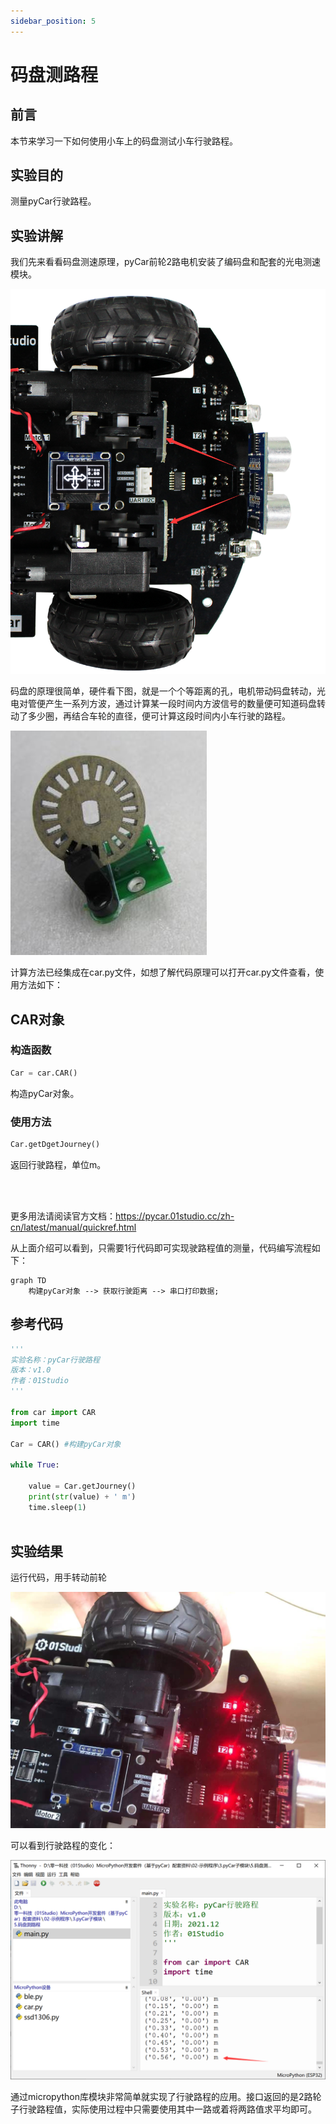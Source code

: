 ```yaml
---
sidebar_position: 5
---
```


# 码盘测路程

## 前言

本节来学习一下如何使用小车上的码盘测试小车行驶路程。

## 实验目的

测量pyCar行驶路程。

## 实验讲解

我们先来看看码盘测速原理，pyCar前轮2路电机安装了编码盘和配套的光电测速模块。

![journey](./img/journey/journey1.png)

码盘的原理很简单，硬件看下图，就是一个个等距离的孔，电机带动码盘转动，光电对管便产生一系列方波，通过计算某一段时间内方波信号的数量便可知道码盘转动了多少圈，再结合车轮的直径，便可计算这段时间内小车行驶的路程。

![journey](./img/journey/journey2.jpg)

计算方法已经集成在car.py文件，如想了解代码原理可以打开car.py文件查看，使用方法如下：

## CAR对象

### 构造函数

```python
Car = car.CAR()
```
构造pyCar对象。

### 使用方法
```python
Car.getDgetJourney()
```
返回行驶路程，单位m。

<br></br>

更多用法请阅读官方文档：https://pycar.01studio.cc/zh-cn/latest/manual/quickref.html

从上面介绍可以看到，只需要1行代码即可实现驶路程值的测量，代码编写流程如下： 

```mermaid
graph TD
    构建pyCar对象 --> 获取行驶距离 --> 串口打印数据;
```

## 参考代码

```python
'''
实验名称：pyCar行驶路程
版本：v1.0
作者：01Studio
'''

from car import CAR
import time

Car = CAR() #构建pyCar对象

while True:
    
    value = Car.getJourney()
    print(str(value) + ' m')
    time.sleep(1)
    
```

## 实验结果

运行代码，用手转动前轮

![journey](./img/journey/journey3.jpg)

可以看到行驶路程的变化：

![journey](./img/journey/journey4.png)

通过micropython库模块非常简单就实现了行驶路程的应用。接口返回的是2路轮子行驶路程值，实际使用过程中只需要使用其中一路或着将两路值求平均即可。